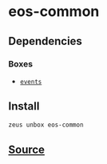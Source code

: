 
eos-common
====================






## Dependencies
### Boxes
* [`events`](events.md)




## Install
```bash
zeus unbox eos-common
```












## [Source](https://github.com/liquidapps-io/zeus-sdk/tree/master/boxes/groups/eos-framework/eos-common)